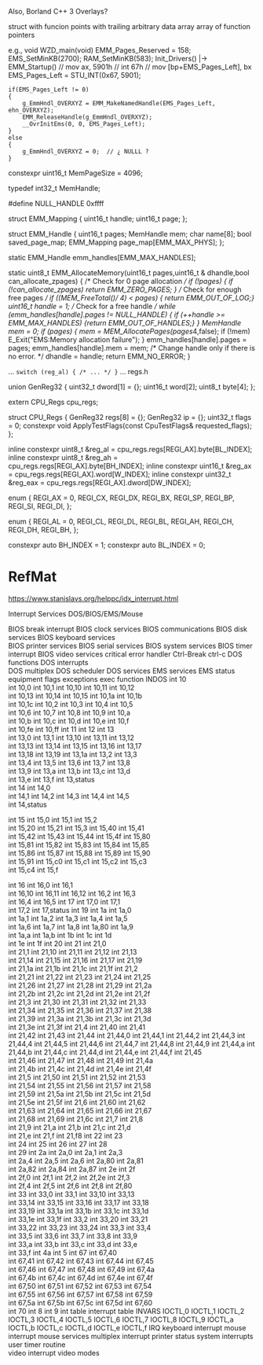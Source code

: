 


Also, Borland C++ 3 Overlays?



struct with funcion points
    with trailing arbitrary data array
array of function pointers



e.g.,
void WZD_main(void)
    EMM_Pages_Reserved = 158;
    EMS_SetMinKB(2700);
    RAM_SetMinKB(583);
    Init_Drivers()
        |-> EMM_Startup()
    // mov     ax, 5901h
    // int     67h
    // mov     [bp+EMS_Pages_Left], bx
    EMS_Pages_Left = STU_INT(0x67, 5901);

    if(EMS_Pages_Left != 0)
    {
        g_EmmHndl_OVERXYZ = EMM_MakeNamedHandle(EMS_Pages_Left, ehn_OVERXYZ);
        EMM_ReleaseHandle(g_EmmHndl_OVERXYZ);
        __OvrInitEms(0, 0, EMS_Pages_Left);
    }
    else
    {
        g_EmmHndl_OVERXYZ = 0;  // ¿ NULLL ?
    }






constexpr uint16_t MemPageSize = 4096;

typedef int32_t MemHandle;

#define NULL_HANDLE			0xffff

struct EMM_Mapping {
	uint16_t handle;
	uint16_t page;
};

struct EMM_Handle {
	uint16_t pages;
	MemHandle mem;
	char name[8];
	bool saved_page_map;
	EMM_Mapping page_map[EMM_MAX_PHYS];
};

static EMM_Handle emm_handles[EMM_MAX_HANDLES];

static uint8_t EMM_AllocateMemory(uint16_t pages,uint16_t & dhandle,bool can_allocate_zpages) {
	/* Check for 0 page allocation */
	if (!pages) {
		if (!can_allocate_zpages) return EMM_ZERO_PAGES;
	}
	/* Check for enough free pages */
	if ((MEM_FreeTotal()/ 4) < pages) { return EMM_OUT_OF_LOG;}
	uint16_t handle = 1;
	/* Check for a free handle */
	while (emm_handles[handle].pages != NULL_HANDLE) {
		if (++handle >= EMM_MAX_HANDLES) {return EMM_OUT_OF_HANDLES;}
	}
	MemHandle mem = 0;
	if (pages) {
		mem = MEM_AllocatePages(pages*4,false);
		if (!mem) E_Exit("EMS:Memory allocation failure");
	}
	emm_handles[handle].pages = pages;
	emm_handles[handle].mem = mem;
	/* Change handle only if there is no error. */
	dhandle = handle;
	return EMM_NO_ERROR;
}

...
`switch (reg_al) { /* ... */ }`
...
regs.h

union GenReg32 {
	uint32_t dword[1] = {};
	uint16_t word[2];
	uint8_t byte[4];
};

extern CPU_Regs cpu_regs;

struct CPU_Regs {
	GenReg32 regs[8] = {};
	GenReg32 ip      = {};
	uint32_t flags   = 0;
	constexpr void ApplyTestFlags(const CpuTestFlags& requested_flags);
};

inline constexpr uint8_t &reg_al = cpu_regs.regs[REGI_AX].byte[BL_INDEX];
inline constexpr uint8_t &reg_ah = cpu_regs.regs[REGI_AX].byte[BH_INDEX];
inline constexpr uint16_t &reg_ax = cpu_regs.regs[REGI_AX].word[W_INDEX];
inline constexpr uint32_t &reg_eax = cpu_regs.regs[REGI_AX].dword[DW_INDEX];

enum {
	REGI_AX = 0,
	REGI_CX,
	REGI_DX,
	REGI_BX,
	REGI_SP,
	REGI_BP,
	REGI_SI,
	REGI_DI,
};

enum {
	REGI_AL = 0,
	REGI_CL,
	REGI_DL,
	REGI_BL,
	REGI_AH,
	REGI_CH,
	REGI_DH,
	REGI_BH,
};

constexpr auto BH_INDEX = 1;
constexpr auto BL_INDEX = 0;











# RefMat

https://www.stanislavs.org/helppc/idx_interrupt.html

Interrupt Services DOS/BIOS/EMS/Mouse

BIOS break interrupt		BIOS clock services		BIOS communications		BIOS disk services		BIOS keyboard services	
BIOS printer services		BIOS serial services		BIOS system services		BIOS timer interrupt		BIOS video services	
critical error handler		Ctrl-Break		ctrl-c		DOS functions		DOS interrupts	
DOS multiplex		DOS scheduler		DOS services		EMS services		EMS status	
equipment flags		exceptions		exec function		INDOS
int 10	
int 10,0		int 10,1		int 10,10		int 10,11		int 10,12	
int 10,13		int 10,14		int 10,15		int 10,1a		int 10,1b	
int 10,1c		int 10,2		int 10,3		int 10,4		int 10,5	
int 10,6		int 10,7		int 10,8		int 10,9		int 10,a	
int 10,b		int 10,c		int 10,d		int 10,e		int 10,f	
int 10,fe		int 10,ff
int 11
int 12
int 13	
int 13,0		int 13,1		int 13,10		int 13,11		int 13,12	
int 13,13		int 13,14		int 13,15		int 13,16		int 13,17	
int 13,18		int 13,19		int 13,1a		int 13,2		int 13,3	
int 13,4		int 13,5		int 13,6		int 13,7		int 13,8	
int 13,9		int 13,a		int 13,b		int 13,c		int 13,d	
int 13,e		int 13,f		int 13,status		
int 14
int 14,0	
int 14,1		int 14,2		int 14,3		int 14,4		int 14,5	
int 14,status		

int 15
int 15,0		int 15,1		int 15,2	
int 15,20		int 15,21		int 15,3		int 15,40		int 15,41	
int 15,42		int 15,43		int 15,44		int 15,4f		int 15,80	
int 15,81		int 15,82		int 15,83		int 15,84		int 15,85	
int 15,86		int 15,87		int 15,88		int 15,89		int 15,90	
int 15,91		int 15,c0		int 15,c1		int 15,c2		int 15,c3	
int 15,c4		int 15,f		

int 16		int 16,0		int 16,1	
int 16,10		int 16,11		int 16,12		int 16,2		int 16,3	
int 16,4		int 16,5		int 17		int 17,0		int 17,1	
int 17,2		int 17,status		int 19		int 1a		int 1a,0	
int 1a,1		int 1a,2		int 1a,3		int 1a,4		int 1a,5	
int 1a,6		int 1a,7		int 1a,8		int 1a,80		int 1a,9	
int 1a,a		int 1a,b		int 1b		int 1c		int 1d	
int 1e		int 1f		int 20		int 21		int 21,0	
int 21,1		int 21,10		int 21,11		int 21,12		int 21,13	
int 21,14		int 21,15		int 21,16		int 21,17		int 21,19	
int 21,1a		int 21,1b		int 21,1c		int 21,1f		int 21,2	
int 21,21		int 21,22		int 21,23		int 21,24		int 21,25	
int 21,26		int 21,27		int 21,28		int 21,29		int 21,2a	
int 21,2b		int 21,2c		int 21,2d		int 21,2e		int 21,2f	
int 21,3		int 21,30		int 21,31		int 21,32		int 21,33	
int 21,34		int 21,35		int 21,36		int 21,37		int 21,38	
int 21,39		int 21,3a		int 21,3b		int 21,3c		int 21,3d	
int 21,3e		int 21,3f		int 21,4		int 21,40		int 21,41	
int 21,42		int 21,43		int 21,44		int 21,44,0		int 21,44,1	
int 21,44,2		int 21,44,3		int 21,44,4		int 21,44,5		int 21,44,6	
int 21,44,7		int 21,44,8		int 21,44,9		int 21,44,a		int 21,44,b	
int 21,44,c		int 21,44,d		int 21,44,e		int 21,44,f		int 21,45	
int 21,46		int 21,47		int 21,48		int 21,49		int 21,4a	
int 21,4b		int 21,4c		int 21,4d		int 21,4e		int 21,4f	
int 21,5		int 21,50		int 21,51		int 21,52		int 21,53	
int 21,54		int 21,55		int 21,56		int 21,57		int 21,58	
int 21,59		int 21,5a		int 21,5b		int 21,5c		int 21,5d	
int 21,5e		int 21,5f		int 21,6		int 21,60		int 21,62	
int 21,63		int 21,64		int 21,65		int 21,66		int 21,67	
int 21,68		int 21,69		int 21,6c		int 21,7		int 21,8	
int 21,9		int 21,a		int 21,b		int 21,c		int 21,d	
int 21,e		int 21,f		int 21,f8		int 22		int 23	
int 24		int 25		int 26		int 27		int 28	
int 29		int 2a		int 2a,0		int 2a,1		int 2a,3	
int 2a,4		int 2a,5		int 2a,6		int 2a,80		int 2a,81	
int 2a,82		int 2a,84		int 2a,87		int 2e		int 2f	
int 2f,0		int 2f,1		int 2f,2		int 2f,2e		int 2f,3	
int 2f,4		int 2f,5		int 2f,6		int 2f,8		int 2f,80	
int 33		int 33,0		int 33,1		int 33,10		int 33,13	
int 33,14		int 33,15		int 33,16		int 33,17		int 33,18	
int 33,19		int 33,1a		int 33,1b		int 33,1c		int 33,1d	
int 33,1e		int 33,1f		int 33,2		int 33,20		int 33,21	
int 33,22		int 33,23		int 33,24		int 33,3		int 33,4	
int 33,5		int 33,6		int 33,7		int 33,8		int 33,9	
int 33,a		int 33,b		int 33,c		int 33,d		int 33,e	
int 33,f		int 4a		int 5		int 67		int 67,40	
int 67,41		int 67,42		int 67,43		int 67,44		int 67,45	
int 67,46		int 67,47		int 67,48		int 67,49		int 67,4a	
int 67,4b		int 67,4c		int 67,4d		int 67,4e		int 67,4f	
int 67,50		int 67,51		int 67,52		int 67,53		int 67,54	
int 67,55		int 67,56		int 67,57		int 67,58		int 67,59	
int 67,5a		int 67,5b		int 67,5c		int 67,5d		int 67,60	
int 70		int 8		int 9		int table		interrupt table	
INVARS		IOCTL,0		IOCTL,1		IOCTL,2		IOCTL,3	
IOCTL,4		IOCTL,5		IOCTL,6		IOCTL,7		IOCTL,8	
IOCTL,9		IOCTL,a		IOCTL,b		IOCTL,c		IOCTL,d	
IOCTL,e		IOCTL,f		IRQ		keyboard interrupt		mouse interrupt	
mouse services		multiplex interrupt		printer status		system interrupts		user timer routine	
video interrupt		video modes	
